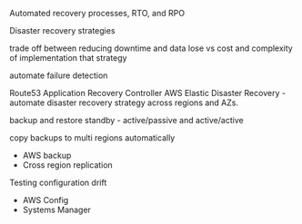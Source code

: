 Automated recovery processes, RTO, and RPO

Disaster recovery strategies

trade off between reducing downtime and data lose vs cost and complexity of implementation that strategy

automate failure detection

Route53 Application Recovery Controller
AWS Elastic Disaster Recovery - automate disaster recovery strategy across regions and AZs.

backup and restore
standby - active/passive and active/active

copy backups to multi regions automatically
- AWS backup
- Cross region replication

Testing configuration drift
- AWS Config
- Systems Manager
